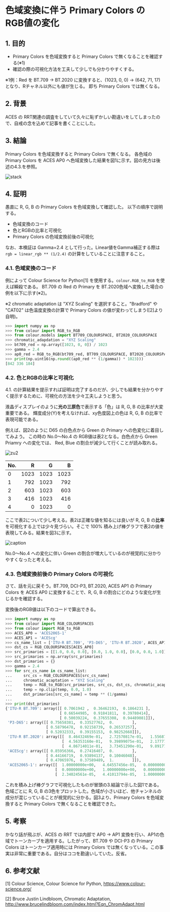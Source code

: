 # 色域変換に伴う Primary Colors の RGB値の変化

## 1. 目的

* Primary Colors を色域変換すると Primary Colors で無くなることを確認する(※1)
* 確認の際の可視化方法を工夫して少しでも分かりやすくする。

※1例：Red を BT.709 → BT.2020 に変換すると、(1023, 0, 0) → (642, 71, 17) となり、Rチャネル以外にも値が生じる。
即ち Primary Colors では無くなる。

## 2. 背景

ACES の RRT関連の調査をしていて久々に恥ずかしい勘違いをしてしまったので、自戒の念を込めて記事を書くことにした。

## 3. 結論

Primary Colors を色域変換すると Primary Colors で無くなる。
各色域の Primary Colors を ACES AP0 へ色域変換した結果を図1に示す。図の見方は後述の4.3.を参照。

![stack](./stacked_ap0.png)

## 4. 証明

愚直に R, G, B の Primary Colors を色域変換して確認した。
以下の順序で説明する。

* 色域変換のコード
* 色とRGBの比率と可視化
* Primary Colors の色域変換前後の可視化

なお、本検証は Gamma=2.4 として行った。Linear値をGamma補正する際は ```rgb = linear_rgb ** (1/2.4)``` の計算をしていることに注意すること。

### 4.1. 色域変換のコード

例によって Colour Science for Python[1] を使用する。```colour.RGB_to_RGB``` を使えば瞬殺である。
BT.709 の Red の Primary を BT.2020色域へ変換した場合の例を以下に示す(※2)。

※2 chromatic adaptation は "XYZ Scaling" を選択すること。"Bradford" や "CAT02" は色温度変換の計算で Primary Colors の値が変わってしまう([2]より自明)。

```python
>>> import numpy as np
>>> from colour import RGB_to_RGB
>>> from colour.models import BT709_COLOURSPACE, BT2020_COLOURSPACE
>>> chromatic_adapdation = "XYZ Scaling"
>>> bt709_red = np.array([1023, 0, 0]) / 1023
>>> gamma = 2.4
>>> ap0_red = RGB_to_RGB(bt709_red, BT709_COLOURSPACE, BT2020_COLOURSPACE, chromatic_adapdation)
>>> print(np.uint16(np.round((ap0_red ** (1/gamma)) * 1023)))
[842 336 184]
```

### 4.2. 色とRGBの比率と可視化

4.1. の計算結果を提示すれば証明は完了するのだが、少しでも結果を分かりやすく提示するために、可視化の方法を少々工夫しようと思う。

液晶ディスプレイのように**光の三原色**で表示する「色」は R, G, B の比率が大変重要である。
輝度成分(Y)を考えなければ、xy色度図上の色は R, G, B の比率で表現可能である。

例えば、図2のように D65 の白色点から Green の Primary への色変化に着目してみよう。
この時の No.0～No.4 の RGB値は表2となる。白色点から Green Priamry への変化では、
Red, Blue の割合が減少して行くことが読み取れる。

![zu2](./temp_fig.png)

|No.|R|G|B|
|:---|---:|---:|---:|
|0|1023| 1023| 1023|
|1| 792| 1023|  792|
|2| 603| 1023|  603|
|3| 416| 1023|  416|
|4|   0| 1023|    0|

ここで表2について少し考える。表2は正確な値を知るには良いが R, G, B の**比率**を可視化する上では少々見づらい。そこで 100% 積み上げ棒グラフで表2の値を表現してみる。結果を図3に示す。

![caption](./stacked_graph.png)

No.0～No.4 への変化に伴い Green の割合が増大しているのが視覚的に分かりやすくなったと考える。

### 4.3. 色域変換前後の Primary Colors の可視化

さて、話を元に戻そう。BT.709, DCI-P3, BT.2020, ACES AP1 の Primary Colors を ACES AP0 に変換することで、R, G, B の割合にどのような変化が生じるかを確認する。

変換後のRGB値は以下のコードで算出できる。

```python
>>> import numpy as np
>>> from colour import RGB_COLOURSPACES
>>> from colour import RGB_to_RGB
>>> ACES_AP0 = 'ACES2065-1'
>>> ACES_AP1 = 'ACEScg'
>>> cs_name_list = ['ITU-R BT.709', 'P3-D65', 'ITU-R BT.2020', ACES_AP1, ACES_AP0]
>>> dst_cs = RGB_COLOURSPACES[ACES_AP0]
>>> src_primaries = [[1.0, 0.0, 0.0], [0.0, 1.0, 0.0], [0.0, 0.0, 1.0]]
>>> src_primaries = np.array(src_primaries)
>>> dst_primaries = {}
>>> gamma = 2.4
>>> for src_cs_name in cs_name_list:
...     src_cs = RGB_COLOURSPACES[src_cs_name]
...     chromatic_acaptation = "XYZ Scaling"
...     temp = RGB_to_RGB(src_primaries, src_cs, dst_cs, chromatic_acaptation)
...     temp = np.clip(temp, 0.0, 1.0)
...     dst_primaries[src_cs_name] = temp ** (1/gamma)
... 
>>> print(dst_primaries)
{'ITU-R BT.709': array([[ 0.7061942 ,  0.36462193,  0.1864231 ],
                        [ 0.66544985,  0.91841811,  0.39780414],
                        [ 0.50039224,  0.37655308,  0.94489081]]),
 'P3-D65': array([[ 0.75658381,  0.33527762,  0.        ],
                  [ 0.58796478,  0.92158739,  0.26537257],
                  [ 0.52032333,  0.39155153,  0.98252668]]),
 'ITU-R BT.2020': array([[  8.46432469e-01,   2.72570817e-01,   1.55687188e-07],
                         [  4.56353160e-01,   9.39899075e-01,   2.17777907e-01],
                         [  4.86714011e-01,   3.73451290e-01,   9.89177697e-01]]), 
 'ACEScg': array([[ 0.85956366,  0.27416407,  0.        ],
                  [ 0.44166719,  0.93894137,  0.10046048],
                  [ 0.47065976,  0.37589489,  1.        ]]),
 'ACES2065-1': array([[  1.00000000e+00,   4.64557456e-05,   0.00000000e+00],
                      [  0.00000000e+00,   1.00000000e+00,   0.00000000e+00],
                      [  2.34024561e-05,   4.41013794e-05,   1.00000000e+00]])}
```

これを積み上げ棒グラフで可視化したものが冒頭の3.結論で示した図1である。色域ごとに R, G, B の3色をプロットした。色域が小さいほど、他チャンネルの成分が混じっていることが視覚的に分かる。図3より、Primary Colors を色域変換すると Primary Colors で無くなることを確認できた。

## 5. 考察

かなり話が飛ぶが、ACES の RRT では内部で AP0 → AP1 変換を行い、AP1の色域でトーンカーブを適用する。したがって、BT.709 や DCI-P3 の Primary Colors はトーンカーブ適用時には Primary Colors では無くなっている。この事実は非常に重要である。自分はココを勘違いしていた。反省。

## 6. 参考文献

[1] Colour Science, Colour Science for Python, https://www.colour-science.org/

[2] Bruce Justin Lindbloom, Chromatic Adaptation, http://www.brucelindbloom.com/index.html?Eqn_ChromAdapt.html
